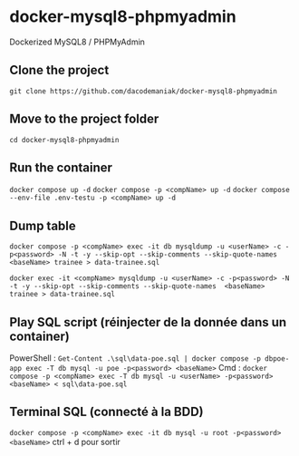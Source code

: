 # docker-mysql8-phpmyadmin
Dockerized MySQL8 / PHPMyAdmin

## Clone the project
`git clone https://github.com/dacodemaniak/docker-mysql8-phpmyadmin`

## Move to the project folder
`cd docker-mysql8-phpmyadmin`

## Run the container
`docker compose up -d`
`docker compose -p <compName> up -d`
`docker compose --env-file .env-testu -p <compName> up -d`

## Dump table
`docker compose -p <compName> exec -it db mysqldump -u <userName> -c -p<password> -N -t -y --skip-opt --skip-comments --skip-quote-names <baseName> trainee > data-trainee.sql`

`docker exec -it <compName> mysqldump -u <userName> -c -p<password> -N -t -y --skip-opt --skip-comments --skip-quote-names  <baseName> trainee > data-trainee.sql`

## Play SQL script (réinjecter de la donnée dans un container)
PowerShell : `Get-Content .\sql\data-poe.sql | docker compose -p dbpoe-app exec -T db mysql -u poe -p<password> <baseName>`
Cmd : `docker compose -p <compName> exec -T db mysql -u <userName> -p<password> <baseName> < sql\data-poe.sql`

## Terminal SQL (connecté à la BDD)
`docker compose -p <compName> exec -it db mysql -u root -p<password> <baseName>`
ctrl + d pour sortir